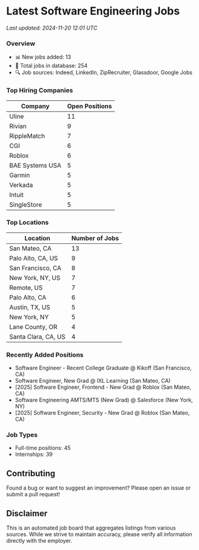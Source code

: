 # Latest Software Engineering Jobs
*Last updated: 2024-11-20 12:01 UTC*

### Overview
- 📊 New jobs added: 13
- 💼 Total jobs in database: 254
- 🔍 Job sources: Indeed, LinkedIn, ZipRecruiter, Glassdoor, Google Jobs

### Top Hiring Companies
| Company | Open Positions |
|---------|---------------|
| Uline | 11 |
| Rivian | 9 |
| RippleMatch | 7 |
| CGI | 6 |
| Roblox | 6 |
| BAE Systems USA | 5 |
| Garmin | 5 |
| Verkada | 5 |
| Intuit | 5 |
| SingleStore | 5 |

### Top Locations
| Location | Number of Jobs |
|----------|---------------|
| San Mateo, CA | 13 |
| Palo Alto, CA, US | 9 |
| San Francisco, CA | 8 |
| New York, NY, US | 7 |
| Remote, US | 7 |
| Palo Alto, CA | 6 |
| Austin, TX, US | 5 |
| New York, NY | 5 |
| Lane County, OR | 4 |
| Santa Clara, CA, US | 4 |

### Recently Added Positions
- Software Engineer - Recent College Graduate @ Kikoff (San Francisco, CA)
- Software Engineer, New Grad @ IXL Learning (San Mateo, CA)
- [2025] Software Engineer, Frontend - New Grad @ Roblox (San Mateo, CA)
- Software Engineering AMTS/MTS (New Grad) @ Salesforce (New York, NY)
- [2025] Software Engineer, Security - New Grad @ Roblox (San Mateo, CA)

### Job Types
- Full-time positions: 45
- Internships: 39

## Contributing
Found a bug or want to suggest an improvement? Please open an issue or submit a pull request!

## Disclaimer
This is an automated job board that aggregates listings from various sources. While we strive to maintain accuracy, 
please verify all information directly with the employer.
